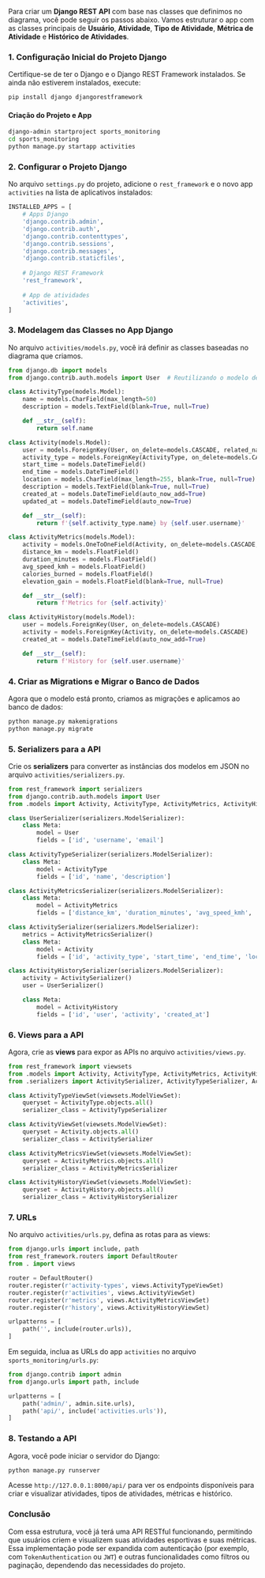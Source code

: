 Para criar um **Django REST API** com base nas classes que definimos no diagrama, você pode seguir os passos abaixo. Vamos estruturar o app com as classes principais de **Usuário**, **Atividade**, **Tipo de Atividade**, **Métrica de Atividade** e **Histórico de Atividades**.

### 1. **Configuração Inicial do Projeto Django**
Certifique-se de ter o Django e o Django REST Framework instalados. Se ainda não estiverem instalados, execute:

```bash
pip install django djangorestframework
```

#### Criação do Projeto e App

```bash
django-admin startproject sports_monitoring
cd sports_monitoring
python manage.py startapp activities
```

### 2. **Configurar o Projeto Django**

No arquivo `settings.py` do projeto, adicione o `rest_framework` e o novo app `activities` na lista de aplicativos instalados:

```python
INSTALLED_APPS = [
    # Apps Django
    'django.contrib.admin',
    'django.contrib.auth',
    'django.contrib.contenttypes',
    'django.contrib.sessions',
    'django.contrib.messages',
    'django.contrib.staticfiles',
    
    # Django REST Framework
    'rest_framework',
    
    # App de atividades
    'activities',
]
```

### 3. **Modelagem das Classes no App Django**

No arquivo `activities/models.py`, você irá definir as classes baseadas no diagrama que criamos.

```python
from django.db import models
from django.contrib.auth.models import User  # Reutilizando o modelo de User do Django

class ActivityType(models.Model):
    name = models.CharField(max_length=50)
    description = models.TextField(blank=True, null=True)

    def __str__(self):
        return self.name

class Activity(models.Model):
    user = models.ForeignKey(User, on_delete=models.CASCADE, related_name="activities")
    activity_type = models.ForeignKey(ActivityType, on_delete=models.CASCADE)
    start_time = models.DateTimeField()
    end_time = models.DateTimeField()
    location = models.CharField(max_length=255, blank=True, null=True)
    description = models.TextField(blank=True, null=True)
    created_at = models.DateTimeField(auto_now_add=True)
    updated_at = models.DateTimeField(auto_now=True)

    def __str__(self):
        return f'{self.activity_type.name} by {self.user.username}'

class ActivityMetrics(models.Model):
    activity = models.OneToOneField(Activity, on_delete=models.CASCADE, related_name="metrics")
    distance_km = models.FloatField()
    duration_minutes = models.FloatField()
    avg_speed_kmh = models.FloatField()
    calories_burned = models.FloatField()
    elevation_gain = models.FloatField(blank=True, null=True)

    def __str__(self):
        return f'Metrics for {self.activity}'

class ActivityHistory(models.Model):
    user = models.ForeignKey(User, on_delete=models.CASCADE)
    activity = models.ForeignKey(Activity, on_delete=models.CASCADE)
    created_at = models.DateTimeField(auto_now_add=True)

    def __str__(self):
        return f'History for {self.user.username}'
```

### 4. **Criar as Migrations e Migrar o Banco de Dados**
Agora que o modelo está pronto, criamos as migrações e aplicamos ao banco de dados:

```bash
python manage.py makemigrations
python manage.py migrate
```

### 5. **Serializers para a API**
Crie os **serializers** para converter as instâncias dos modelos em JSON no arquivo `activities/serializers.py`.

```python
from rest_framework import serializers
from django.contrib.auth.models import User
from .models import Activity, ActivityType, ActivityMetrics, ActivityHistory

class UserSerializer(serializers.ModelSerializer):
    class Meta:
        model = User
        fields = ['id', 'username', 'email']

class ActivityTypeSerializer(serializers.ModelSerializer):
    class Meta:
        model = ActivityType
        fields = ['id', 'name', 'description']

class ActivityMetricsSerializer(serializers.ModelSerializer):
    class Meta:
        model = ActivityMetrics
        fields = ['distance_km', 'duration_minutes', 'avg_speed_kmh', 'calories_burned', 'elevation_gain']

class ActivitySerializer(serializers.ModelSerializer):
    metrics = ActivityMetricsSerializer()
    class Meta:
        model = Activity
        fields = ['id', 'activity_type', 'start_time', 'end_time', 'location', 'description', 'metrics']

class ActivityHistorySerializer(serializers.ModelSerializer):
    activity = ActivitySerializer()
    user = UserSerializer()

    class Meta:
        model = ActivityHistory
        fields = ['id', 'user', 'activity', 'created_at']
```

### 6. **Views para a API**
Agora, crie as **views** para expor as APIs no arquivo `activities/views.py`.

```python
from rest_framework import viewsets
from .models import Activity, ActivityType, ActivityMetrics, ActivityHistory
from .serializers import ActivitySerializer, ActivityTypeSerializer, ActivityMetricsSerializer, ActivityHistorySerializer

class ActivityTypeViewSet(viewsets.ModelViewSet):
    queryset = ActivityType.objects.all()
    serializer_class = ActivityTypeSerializer

class ActivityViewSet(viewsets.ModelViewSet):
    queryset = Activity.objects.all()
    serializer_class = ActivitySerializer

class ActivityMetricsViewSet(viewsets.ModelViewSet):
    queryset = ActivityMetrics.objects.all()
    serializer_class = ActivityMetricsSerializer

class ActivityHistoryViewSet(viewsets.ModelViewSet):
    queryset = ActivityHistory.objects.all()
    serializer_class = ActivityHistorySerializer
```

### 7. **URLs**
No arquivo `activities/urls.py`, defina as rotas para as views:

```python
from django.urls import include, path
from rest_framework.routers import DefaultRouter
from . import views

router = DefaultRouter()
router.register(r'activity-types', views.ActivityTypeViewSet)
router.register(r'activities', views.ActivityViewSet)
router.register(r'metrics', views.ActivityMetricsViewSet)
router.register(r'history', views.ActivityHistoryViewSet)

urlpatterns = [
    path('', include(router.urls)),
]
```

Em seguida, inclua as URLs do app `activities` no arquivo `sports_monitoring/urls.py`:

```python
from django.contrib import admin
from django.urls import path, include

urlpatterns = [
    path('admin/', admin.site.urls),
    path('api/', include('activities.urls')),
]
```

### 8. **Testando a API**
Agora, você pode iniciar o servidor do Django:

```bash
python manage.py runserver
```

Acesse `http://127.0.0.1:8000/api/` para ver os endpoints disponíveis para criar e visualizar atividades, tipos de atividades, métricas e histórico.

### Conclusão
Com essa estrutura, você já terá uma API RESTful funcionando, permitindo que usuários criem e visualizem suas atividades esportivas e suas métricas. Essa implementação pode ser expandida com autenticação (por exemplo, com `TokenAuthentication` ou `JWT`) e outras funcionalidades como filtros ou paginação, dependendo das necessidades do projeto.